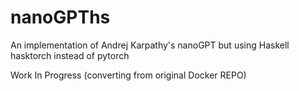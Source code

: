 # nanoGPThs
An implementation of Andrej Karpathy's nanoGPT but using Haskell hasktorch instead of pytorch

Work In Progress (converting from original Docker REPO)
